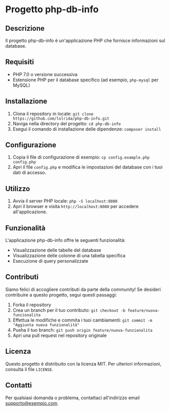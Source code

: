 # Progetto php-db-info

## Descrizione
Il progetto php-db-info è un'applicazione PHP che fornisce informazioni sul database.

## Requisiti
- PHP 7.0 o versione successiva
- Estensione PHP per il database specifico (ad esempio, `php-mysql` per MySQL)

## Installazione
1. Clona il repository in locale: `git clone https://github.com/lolrida/php-db-info.git`
2. Naviga nella directory del progetto: `cd php-db-info`
3. Esegui il comando di installazione delle dipendenze: `composer install`

## Configurazione
1. Copia il file di configurazione di esempio: `cp config.example.php config.php`
2. Apri il file `config.php` e modifica le impostazioni del database con i tuoi dati di accesso.

## Utilizzo
1. Avvia il server PHP locale: `php -S localhost:8080`
2. Apri il browser e visita `http://localhost:8080` per accedere all'applicazione.

## Funzionalità
L'applicazione php-db-info offre le seguenti funzionalità:
- Visualizzazione delle tabelle del database
- Visualizzazione delle colonne di una tabella specifica
- Esecuzione di query personalizzate

## Contributi
Siamo felici di accogliere contributi da parte della community! Se desideri contribuire a questo progetto, segui questi passaggi:
1. Forka il repository
2. Crea un branch per il tuo contributo: `git checkout -b feature/nuova-funzionalita`
3. Effettua le modifiche e commita i tuoi cambiamenti: `git commit -m "Aggiunta nuova funzionalità"`
4. Pusha il tuo branch: `git push origin feature/nuova-funzionalita`
5. Apri una pull request nel repository originale

## Licenza
Questo progetto è distribuito con la licenza MIT. Per ulteriori informazioni, consulta il file `LICENSE`.

## Contatti
Per qualsiasi domanda o problema, contattaci all'indirizzo email supporto@esempio.com.